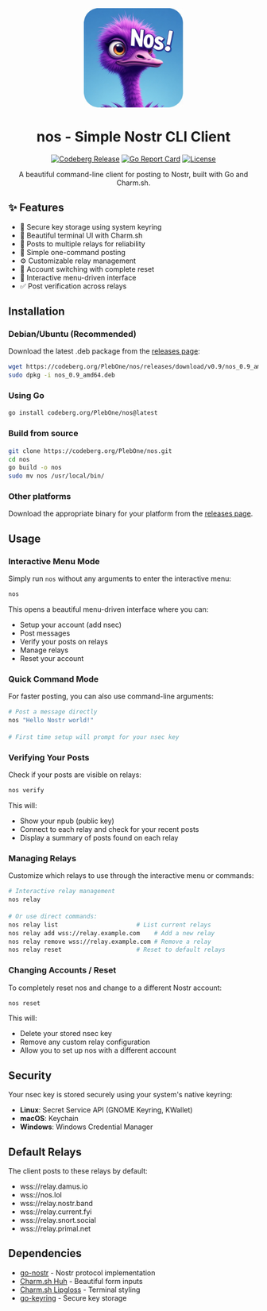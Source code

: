 <div align="center">
  <img src="nos.jpeg" alt="nos logo" width="200" height="200">
  
  # nos - Simple Nostr CLI Client
  
  [![Codeberg Release](https://img.shields.io/badge/release-v0.9-blue.svg?style=flat-square)](https://codeberg.org/PlebOne/nos/releases)
  [![Go Report Card](https://goreportcard.com/badge/codeberg.org/PlebOne/nos?style=flat-square)](https://goreportcard.com/report/codeberg.org/PlebOne/nos)
  [![License](https://img.shields.io/badge/license-MIT-blue.svg?style=flat-square)](LICENSE)
  
  A beautiful command-line client for posting to Nostr, built with Go and Charm.sh.
</div>

## ✨ Features

- 🔐 Secure key storage using system keyring
- 🎨 Beautiful terminal UI with Charm.sh
- 📡 Posts to multiple relays for reliability
- 🚀 Simple one-command posting
- ⚙️ Customizable relay management
- 🔄 Account switching with complete reset
- 📱 Interactive menu-driven interface
- ✅ Post verification across relays

## Installation

### Debian/Ubuntu (Recommended)

Download the latest .deb package from the [releases page](https://codeberg.org/PlebOne/nos/releases):

```bash
wget https://codeberg.org/PlebOne/nos/releases/download/v0.9/nos_0.9_amd64.deb
sudo dpkg -i nos_0.9_amd64.deb
```

### Using Go

```bash
go install codeberg.org/PlebOne/nos@latest
```

### Build from source

```bash
git clone https://codeberg.org/PlebOne/nos.git
cd nos
go build -o nos
sudo mv nos /usr/local/bin/
```

### Other platforms

Download the appropriate binary for your platform from the [releases page](https://codeberg.org/PlebOne/nos/releases).

## Usage

### Interactive Menu Mode

Simply run `nos` without any arguments to enter the interactive menu:

```bash
nos
```

This opens a beautiful menu-driven interface where you can:
- Setup your account (add nsec)
- Post messages
- Verify your posts on relays
- Manage relays
- Reset your account

### Quick Command Mode

For faster posting, you can also use command-line arguments:

```bash
# Post a message directly
nos "Hello Nostr world!"

# First time setup will prompt for your nsec key
```

### Verifying Your Posts

Check if your posts are visible on relays:

```bash
nos verify
```

This will:
- Show your npub (public key)
- Connect to each relay and check for your recent posts
- Display a summary of posts found on each relay

### Managing Relays

Customize which relays to use through the interactive menu or commands:

```bash
# Interactive relay management
nos relay

# Or use direct commands:
nos relay list                      # List current relays
nos relay add wss://relay.example.com    # Add a new relay
nos relay remove wss://relay.example.com # Remove a relay
nos relay reset                     # Reset to default relays
```

### Changing Accounts / Reset

To completely reset nos and change to a different Nostr account:

```bash
nos reset
```

This will:
- Delete your stored nsec key
- Remove any custom relay configuration
- Allow you to set up nos with a different account

## Security

Your nsec key is stored securely using your system's native keyring:
- **Linux**: Secret Service API (GNOME Keyring, KWallet)
- **macOS**: Keychain
- **Windows**: Windows Credential Manager

## Default Relays

The client posts to these relays by default:
- wss://relay.damus.io
- wss://nos.lol
- wss://relay.nostr.band
- wss://relay.current.fyi
- wss://relay.snort.social
- wss://relay.primal.net

## Dependencies

- [go-nostr](https://github.com/nbd-wtf/go-nostr) - Nostr protocol implementation
- [Charm.sh Huh](https://github.com/charmbracelet/huh) - Beautiful form inputs
- [Charm.sh Lipgloss](https://github.com/charmbracelet/lipgloss) - Terminal styling
- [go-keyring](https://github.com/zalando/go-keyring) - Secure key storage
